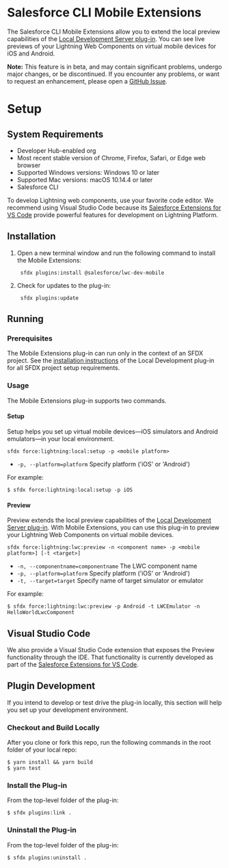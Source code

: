 # Salesforce CLI Mobile Extensions

The Salesforce CLI Mobile Extensions allow you to extend the local preview capabilities of the [Local Development Server plug-in](https://developer.salesforce.com/tools/vscode/en/lwc/localdev/). You can see live previews of your Lightning Web Components on virtual mobile devices for iOS and Android.


**Note:** This feature is in beta, and may contain significant problems, undergo major changes, or be discontinued. If you encounter any problems, or want to request an enhancement, please open a [GitHub Issue](https://github.com/forcedotcom/lwc-dev-mobile/issues).

# Setup

## System Requirements

- Developer Hub-enabled org
- Most recent stable version of Chrome, Firefox, Safari, or Edge web browser
- Supported Windows versions: Windows 10 or later
- Supported Mac versions: macOS 10.14.4 or later
- Salesforce CLI

To develop Lightning web components, use your favorite code editor. We recommend using Visual Studio Code because its [Salesforce Extensions for VS Code](https://developer.salesforce.com/tools/extension_vscode) provide powerful features for development on Lightning Platform.

## Installation

1. Open a new terminal window and run the following command to install the Mobile Extensions:

        sfdx plugins:install @salesforce/lwc-dev-mobile
        
2. Check for updates to the plug-in:

        sfdx plugins:update

## Running

### Prerequisites

The Mobile Extensions plug-in can run only in the context of an SFDX project.  See the [installation instructions](https://www.npmjs.com/package/@salesforce/lwc-dev-server#installation) of the Local Development plug-in for all SFDX project setup requirements.

### Usage

The Mobile Extensions plug-in supports two commands.

#### Setup

Setup helps you set up virtual mobile devices—iOS simulators and Android emulators—in your local environment.


```
sfdx force:lightning:local:setup -p <mobile platform>
```

- `-p, --platform=platform` Specify platform ('iOS' or 'Android')

For example:

```sh-session
$ sfdx force:lightning:local:setup -p iOS
```

#### Preview

Preview extends the local preview capabilities of the [Local Development Server plug-in](https://developer.salesforce.com/tools/vscode/en/lwc/localdev/). With Mobile Extensions, you can use this plug-in to preview your Lightning Web Components on virtual mobile devices.

```
sfdx force:lightning:lwc:preview -n <component name> -p <mobile platform>] [-t <target>]
```

- `-n, --componentname=componentname` The LWC component name
- `-p, --platform=platform` Specify platform ('iOS' or 'Android')
- `-t, --target=target` Specify name of target simulator or emulator

For example:

```sh-session
$ sfdx force:lightning:lwc:preview -p Android -t LWCEmulator -n HelloWorldLwcComponent
```

## Visual Studio Code

We also provide a Visual Studio Code extension that exposes the Preview functionality through the IDE. That functionality is currently developed as part of the [Salesforce Extensions for VS Code](https://github.com/forcedotcom/salesforcedx-vscode).

## Plugin Development

If you intend to develop or test drive the plug-in locally, this section will help you set up your development environment.

### Checkout and Build Locally

After you clone or fork this repo, run the following commands in the root folder of your local repo:

```sh-session
$ yarn install && yarn build
$ yarn test 
```

### Install the Plug-in

From the top-level folder of the plug-in:

```sh-session
$ sfdx plugins:link .
```

### Uninstall the Plug-in

From the top-level folder of the plug-in:

```sh-session
$ sfdx plugins:uninstall . 
```

